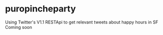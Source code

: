 # puropincheparty
Using Twitter's V1.1 RESTApi to get relevant tweets about happy hours in SF
Coming soon
